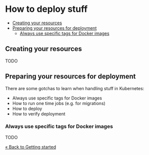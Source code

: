 # How to deploy stuff

<!-- vscode-markdown-toc -->

- [Creating your resources](#creating-your-resources)
- [Preparing your resources for deployment](#preparing-your-resources-for-deployment)
  - [Always use specific tags for Docker images](#always-use-specific-tags-for-docker-images)

<!-- vscode-markdown-toc-config
	numbering=false
	autoSave=true
	/vscode-markdown-toc-config -->
<!-- /vscode-markdown-toc -->

## <a name='creating-your-resources'></a>Creating your resources

TODO

## <a name='preparing-your-resources-for-deployment'></a>Preparing your resources for deployment

There are some gotchas to learn when handling stuff in Kubernetes:

- Always use specific tags for Docker images
- How to run one time jobs (e.g. for migrations)
- How to deploy
- How to verify deployment

### <a name='always-use-specific-tags-for-docker-images'></a>Always use specific tags for Docker images

TODO

[« Back to Getting started](./Host_GettingStarted.md)
